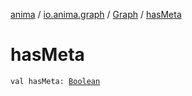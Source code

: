 [anima](../../index.md) / [io.anima.graph](../index.md) / [Graph](index.md) / [hasMeta](./has-meta.md)

# hasMeta

`val hasMeta: `[`Boolean`](https://kotlinlang.org/api/latest/jvm/stdlib/kotlin/-boolean/index.html)